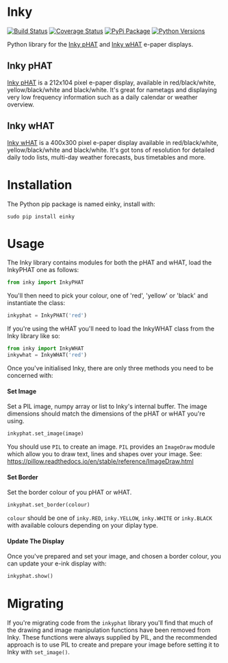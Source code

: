 # Inky

[![Build Status](https://travis-ci.com/pimoroni/inky.svg?branch=master)](https://travis-ci.com/pimoroni/inky)
[![Coverage Status](https://coveralls.io/repos/github/pimoroni/inky/badge.svg?branch=master)](https://coveralls.io/github/pimoroni/inky?branch=master)
[![PyPi Package](https://img.shields.io/pypi/v/einky.svg)](https://pypi.python.org/pypi/einky)
[![Python Versions](https://img.shields.io/pypi/pyversions/einky.svg)](https://pypi.python.org/pypi/einky)

Python library for the [Inky pHAT](https://shop.pimoroni.com/products/inky-phat) and [Inky wHAT](https://shop.pimoroni.com/products/inky-what) e-paper displays.

## Inky pHAT

[Inky pHAT](https://shop.pimoroni.com/products/inky-phat) is a 212x104 pixel e-paper display, available in red/black/white, yellow/black/white and black/white. It's great for nametags and displaying very low frequency information such as a daily calendar or weather overview.


## Inky wHAT

[Inky wHAT](https://shop.pimoroni.com/products/inky-what) is a 400x300 pixel e-paper display available in red/black/white, yellow/black/white and black/white. It's got tons of resolution for detailed daily todo lists, multi-day weather forecasts, bus timetables and more.

# Installation

The Python pip package is named einky, install with:

```
sudo pip install einky
```

# Usage

The Inky library contains modules for both the pHAT and wHAT, load the InkyPHAT one as follows:

```python
from inky import InkyPHAT
```

You'll then need to pick your colour, one of 'red', 'yellow' or 'black' and instantiate the class:

```python
inkyphat = InkyPHAT('red')
```

If you're using the wHAT you'll need to load the InkyWHAT class from the Inky library like so:

```python
from inky import InkyWHAT
inkywhat = InkyWHAT('red')
```

Once you've initialised Inky, there are only three methods you need to be concerned with:

#### Set Image

Set a PIL image, numpy array or list to Inky's internal buffer. The image dimensions should match the dimensions of the pHAT or wHAT you're using.

```python
inkyphat.set_image(image)
```

You should use `PIL` to create an image. `PIL` provides an `ImageDraw` module which allow you to draw text, lines and shapes over your image. See: https://pillow.readthedocs.io/en/stable/reference/ImageDraw.html

#### Set Border

Set the border colour of you pHAT or wHAT.

```python
inkyphat.set_border(colour)
```

`colour` should be one of `inky.RED`, `inky.YELLOW`, `inky.WHITE` or `inky.BLACK` with available colours depending on your diplay type.

#### Update The Display

Once you've prepared and set your image, and chosen a border colour, you can update your e-ink display with:

```python
inkyphat.show()
```


# Migrating

If you're migrating code from the `inkyphat` library you'll find that much of the drawing and image manipulation functions have been removed from Inky. These functions were always supplied by PIL, and the recommended approach is to use PIL to create and prepare your image before setting it to Inky with `set_image()`.
